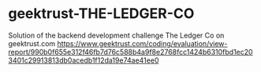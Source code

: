 # geektrust-THE-LEDGER-CO
Solution of the backend development challenge The Ledger Co on geektrust.com
https://www.geektrust.com/coding/evaluation/view-report/990b0f655e312f46fb7d76c588b4a9f8e2768fcc1424b6310fbd1ec203401c29913813db0acedb1f12da19e74ae41ee0
